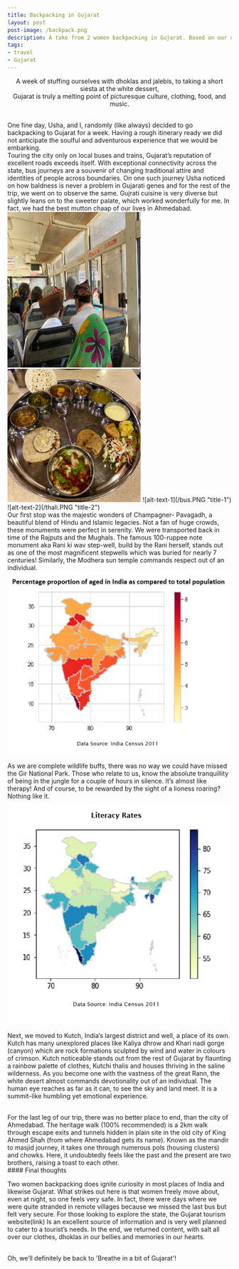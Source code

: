 ```yaml
---
title: Backpacking in Gujarat
layout: post
post-image: /backpack.png
description: A take from 2 women backpacking in Gujarat. Based on our own experiences only.
tags:
- travel
- Gujarat
---
```


<p align="center">
A week of stuffing ourselves with dhoklas and jalebis, to taking a short siesta at the white dessert, <br>
 Gujarat is truly a melting point of picturesque culture, clothing, food, and music.  <br>
</p>


<br>
 One fine day, Usha, and I, randomly (like always) decided to go backpacking to Gujarat for a week. Having a rough itinerary ready we did not anticipate the soulful and adventurous experience that we would be embarking. 
<br>
Touring the city only on local buses and trains, Gujarat’s reputation of excellent roads exceeds itself. With exceptional connectivity across the state, bus journeys are a souvenir of changing traditional attire and identities of people across boundaries. On one such journey Usha noticed on how baldness is never a problem in Gujarati genes and for the rest of the trip, we went on to observe the same. Gujrati cuisine is very diverse but slightly leans on to the sweeter palate, which worked wonderfully for me. In fact, we had the best mutton chaap of our lives in Ahmedabad.


<right>
    <img src="/bus.PNG" height="350" width="300"  />
</right>
<left>
    <img src="/thali.PNG" height="300" width="300"  />
</left>

 </center>
![alt-text-1](/bus.PNG "title-1") ![alt-text-2](/thali.PNG "title-2")
<br>
Our first stop was the majestic wonders of Champagner- Pavagadh, a beautiful blend of Hindu and Islamic legacies. Not a fan of huge crowds, these monuments were perfect in serenity. We were transported back in time of the Rajputs and the Mughals. The famous 100-ruppee note monument aka Rani ki wav step-well, build by the Rani herself, stands out as one of the most magnificent stepwells which was buried for nearly 7 centuries! Similarly, the Modhera sun temple commands respect out of an individual. 
<center>
    <img src="/map.PNG"  />
</center>

As we are complete wildlife buffs, there was no way we could have missed the Gir National Park. Those who relate to us, know the absolute tranquillity of being in the jungle for a couple of hours in silence. It’s almost like therapy! And of course, to be rewarded by the sight of a lioness roaring? Nothing like it. 
<center>
    <img src="/map1.PNG"  />
</center>

Next, we moved to Kutch, India’s largest district and well, a place of its own. Kutch has many unexplored places like Kaliya dhrow and Khari nadi gorge (canyon) which are rock formations sculpted by wind and water in colours of crimson. Kutch noticeable stands out from the rest of Gujarat by flaunting a rainbow palette of clothes, Kutchi thalis and houses thriving in the saline wilderness. As you become one with the vastness of the great Rann, the white desert almost commands devotionality out of an individual. The human eye reaches as far as it can, to see the sky and land meet. It is a summit-like humbling yet emotional experience. 

<br>
For the last leg of our trip, there was no better place to end, than the city of Ahmedabad. The heritage walk (100% recommended) is a 2km walk through escape exits and tunnels hidden in plain site in the old city of King Ahmed Shah (from where Ahmedabad gets its name). Known as the mandir to masjid journey, it takes one through numerous pols (housing clusters) and chowks. Here, it undoubtedly feels like the past and the present are two brothers, raising a toast to each other.

<br>
#### Final thoughts

Two women backpacking does ignite curiosity in most places of India and likewise Gujarat. What strikes out here is that women freely move about, even at night, so one feels very safe. In fact, there were days where we were quite stranded in remote villages because we missed the last bus but felt very secure. For those looking to explore the state, the Gujarat tourism website(link) Is an excellent source of information and is very well planned to cater to a tourist’s needs. In the end, we returned content, with salt all over our clothes, dhoklas in our bellies and memories in our hearts. 

<br>
Oh, we’ll definitely be back to 'Breathe in a bit of Gujarat'! 
